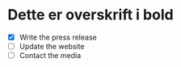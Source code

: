 # **Dette er overskrift i bold**

- [x] Write the press release
- [ ] Update the website
- [ ] Contact the media
